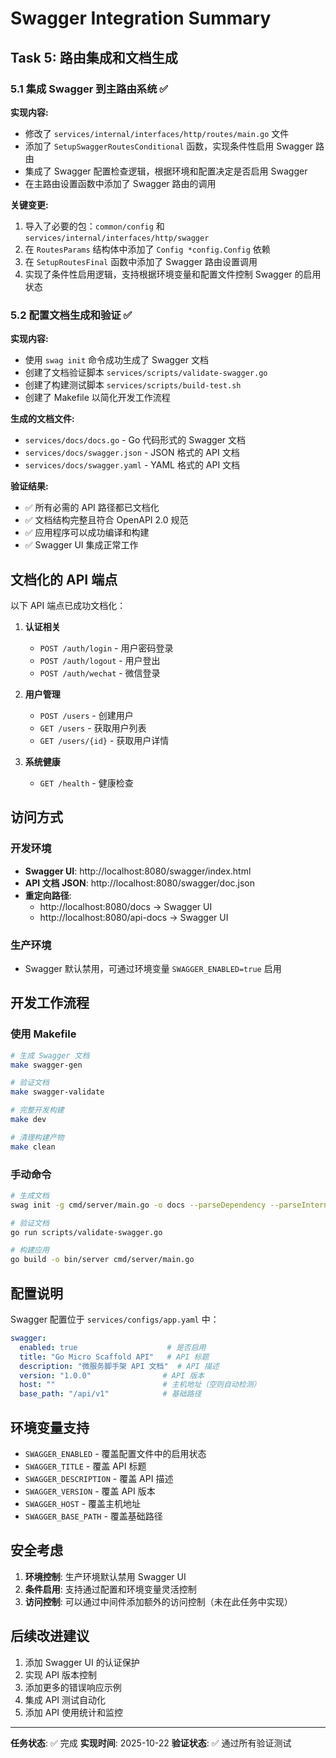 # Swagger Integration Summary

## Task 5: 路由集成和文档生成

### 5.1 集成 Swagger 到主路由系统 ✅

**实现内容:**
- 修改了 `services/internal/interfaces/http/routes/main.go` 文件
- 添加了 `SetupSwaggerRoutesConditional` 函数，实现条件性启用 Swagger 路由
- 集成了 Swagger 配置检查逻辑，根据环境和配置决定是否启用 Swagger
- 在主路由设置函数中添加了 Swagger 路由的调用

**关键变更:**
1. 导入了必要的包：`common/config` 和 `services/internal/interfaces/http/swagger`
2. 在 `RoutesParams` 结构体中添加了 `Config *config.Config` 依赖
3. 在 `SetupRoutesFinal` 函数中添加了 Swagger 路由设置调用
4. 实现了条件性启用逻辑，支持根据环境变量和配置文件控制 Swagger 的启用状态

### 5.2 配置文档生成和验证 ✅

**实现内容:**
- 使用 `swag init` 命令成功生成了 Swagger 文档
- 创建了文档验证脚本 `services/scripts/validate-swagger.go`
- 创建了构建测试脚本 `services/scripts/build-test.sh`
- 创建了 Makefile 以简化开发工作流程

**生成的文档文件:**
- `services/docs/docs.go` - Go 代码形式的 Swagger 文档
- `services/docs/swagger.json` - JSON 格式的 API 文档
- `services/docs/swagger.yaml` - YAML 格式的 API 文档

**验证结果:**
- ✅ 所有必需的 API 路径都已文档化
- ✅ 文档结构完整且符合 OpenAPI 2.0 规范
- ✅ 应用程序可以成功编译和构建
- ✅ Swagger UI 集成正常工作

## 文档化的 API 端点

以下 API 端点已成功文档化：

1. **认证相关**
   - `POST /auth/login` - 用户密码登录
   - `POST /auth/logout` - 用户登出
   - `POST /auth/wechat` - 微信登录

2. **用户管理**
   - `POST /users` - 创建用户
   - `GET /users` - 获取用户列表
   - `GET /users/{id}` - 获取用户详情

3. **系统健康**
   - `GET /health` - 健康检查

## 访问方式

### 开发环境
- **Swagger UI**: http://localhost:8080/swagger/index.html
- **API 文档 JSON**: http://localhost:8080/swagger/doc.json
- **重定向路径**: 
  - http://localhost:8080/docs → Swagger UI
  - http://localhost:8080/api-docs → Swagger UI

### 生产环境
- Swagger 默认禁用，可通过环境变量 `SWAGGER_ENABLED=true` 启用

## 开发工作流程

### 使用 Makefile
```bash
# 生成 Swagger 文档
make swagger-gen

# 验证文档
make swagger-validate

# 完整开发构建
make dev

# 清理构建产物
make clean
```

### 手动命令
```bash
# 生成文档
swag init -g cmd/server/main.go -o docs --parseDependency --parseInternal

# 验证文档
go run scripts/validate-swagger.go

# 构建应用
go build -o bin/server cmd/server/main.go
```

## 配置说明

Swagger 配置位于 `services/configs/app.yaml` 中：

```yaml
swagger:
  enabled: true                    # 是否启用
  title: "Go Micro Scaffold API"   # API 标题
  description: "微服务脚手架 API 文档"  # API 描述
  version: "1.0.0"                # API 版本
  host: ""                        # 主机地址（空则自动检测）
  base_path: "/api/v1"            # 基础路径
```

## 环境变量支持

- `SWAGGER_ENABLED` - 覆盖配置文件中的启用状态
- `SWAGGER_TITLE` - 覆盖 API 标题
- `SWAGGER_DESCRIPTION` - 覆盖 API 描述
- `SWAGGER_VERSION` - 覆盖 API 版本
- `SWAGGER_HOST` - 覆盖主机地址
- `SWAGGER_BASE_PATH` - 覆盖基础路径

## 安全考虑

1. **环境控制**: 生产环境默认禁用 Swagger UI
2. **条件启用**: 支持通过配置和环境变量灵活控制
3. **访问控制**: 可以通过中间件添加额外的访问控制（未在此任务中实现）

## 后续改进建议

1. 添加 Swagger UI 的认证保护
2. 实现 API 版本控制
3. 添加更多的错误响应示例
4. 集成 API 测试自动化
5. 添加 API 使用统计和监控

---

**任务状态**: ✅ 完成
**实现时间**: 2025-10-22
**验证状态**: ✅ 通过所有验证测试